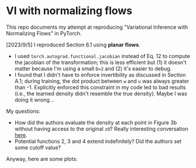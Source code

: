 # VI with normalizing flows

This repo documents my attempt at reproducing "Variational Inference with Normalizing Flows" in PyTorch. 

[2023/9/5] I reproduced Section 6.1 using **planar flows**. 

- I used `torch.autograd.functional.jacobian` instead of Eq. 12 to compute the jacobian of the transformation; this is less efficient but (1) it doesn't matter because I'm using a small `D=2` and (2) it's easier to debug.
- I found that I didn't have to enforce invertibility as discussed in Section A.1; during training, the dot product between `w` and `u` was always greater than -1. Explicitly enforced this constraint in my code led to bad results (i.e., the learned density didn't resemble the true density). Maybe I was doing it wrong...

My questions:

- How did the authors evaluate the density at each point in Figure 3b without having access to the original `z0`? Really interesting conversation [here](https://groups.google.com/a/tensorflow.org/g/tfprobability/c/KouBOt9HQa8).
- Potential functions 2, 3 and 4 extend indefinitely? Did the authors set some cutoff value?

Anyway, here are some plots:

